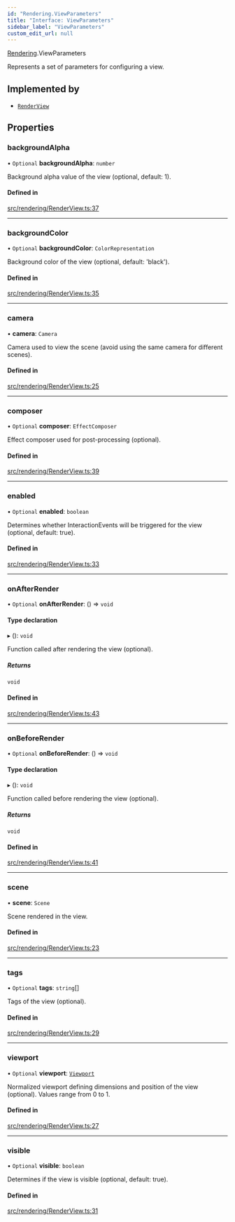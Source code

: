 ```yaml
---
id: "Rendering.ViewParameters"
title: "Interface: ViewParameters"
sidebar_label: "ViewParameters"
custom_edit_url: null
---
```


[Rendering](../namespaces/Rendering.md).ViewParameters

Represents a set of parameters for configuring a view.

## Implemented by

- [`RenderView`](../classes/Rendering.RenderView.md)

## Properties

### backgroundAlpha

• `Optional` **backgroundAlpha**: `number`

Background alpha value of the view (optional, default: 1).

#### Defined in

[src/rendering/RenderView.ts:37](https://github.com/agargaro/three.ez/blob/78b6b77/src/rendering/RenderView.ts#L37)

___

### backgroundColor

• `Optional` **backgroundColor**: `ColorRepresentation`

Background color of the view (optional, default: 'black').

#### Defined in

[src/rendering/RenderView.ts:35](https://github.com/agargaro/three.ez/blob/78b6b77/src/rendering/RenderView.ts#L35)

___

### camera

• **camera**: `Camera`

Camera used to view the scene (avoid using the same camera for different scenes).

#### Defined in

[src/rendering/RenderView.ts:25](https://github.com/agargaro/three.ez/blob/78b6b77/src/rendering/RenderView.ts#L25)

___

### composer

• `Optional` **composer**: `EffectComposer`

Effect composer used for post-processing (optional).

#### Defined in

[src/rendering/RenderView.ts:39](https://github.com/agargaro/three.ez/blob/78b6b77/src/rendering/RenderView.ts#L39)

___

### enabled

• `Optional` **enabled**: `boolean`

Determines whether InteractionEvents will be triggered for the view (optional, default: true).

#### Defined in

[src/rendering/RenderView.ts:33](https://github.com/agargaro/three.ez/blob/78b6b77/src/rendering/RenderView.ts#L33)

___

### onAfterRender

• `Optional` **onAfterRender**: () => `void`

#### Type declaration

▸ (): `void`

Function called after rendering the view (optional).

##### Returns

`void`

#### Defined in

[src/rendering/RenderView.ts:43](https://github.com/agargaro/three.ez/blob/78b6b77/src/rendering/RenderView.ts#L43)

___

### onBeforeRender

• `Optional` **onBeforeRender**: () => `void`

#### Type declaration

▸ (): `void`

Function called before rendering the view (optional).

##### Returns

`void`

#### Defined in

[src/rendering/RenderView.ts:41](https://github.com/agargaro/three.ez/blob/78b6b77/src/rendering/RenderView.ts#L41)

___

### scene

• **scene**: `Scene`

Scene rendered in the view.

#### Defined in

[src/rendering/RenderView.ts:23](https://github.com/agargaro/three.ez/blob/78b6b77/src/rendering/RenderView.ts#L23)

___

### tags

• `Optional` **tags**: `string`[]

Tags of the view (optional).

#### Defined in

[src/rendering/RenderView.ts:29](https://github.com/agargaro/three.ez/blob/78b6b77/src/rendering/RenderView.ts#L29)

___

### viewport

• `Optional` **viewport**: [`Viewport`](Rendering.Viewport.md)

Normalized viewport defining dimensions and position of the view (optional). Values range from 0 to 1.

#### Defined in

[src/rendering/RenderView.ts:27](https://github.com/agargaro/three.ez/blob/78b6b77/src/rendering/RenderView.ts#L27)

___

### visible

• `Optional` **visible**: `boolean`

Determines if the view is visible (optional, default: true).

#### Defined in

[src/rendering/RenderView.ts:31](https://github.com/agargaro/three.ez/blob/78b6b77/src/rendering/RenderView.ts#L31)
